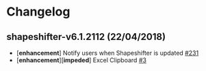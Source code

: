 # Changelog

## shapeshifter-v6.1.2112 (22/04/2018)
- [**enhancement**] Notify users when Shapeshifter is updated [#231](https://github.com/ffMathy/Shapeshifter/issues/231)
- [**enhancement**][**impeded**] Excel Clipboard [#3](https://github.com/ffMathy/Shapeshifter/issues/3)
